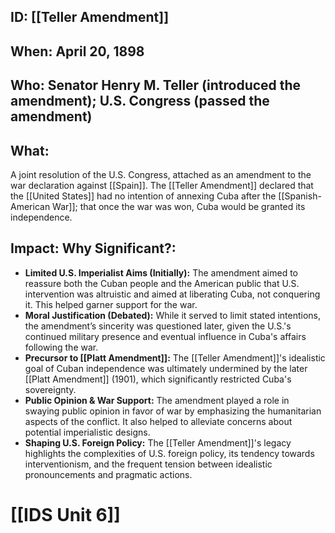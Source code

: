## ID: [[Teller Amendment]]

## When: April 20, 1898

## Who:  Senator Henry M. Teller (introduced the amendment);  U.S. Congress (passed the amendment)

## What: 
A joint resolution of the U.S. Congress, attached as an amendment to the war declaration against [[Spain]].  The [[Teller Amendment]] declared that the [[United States]] had no intention of annexing Cuba after the [[Spanish-American War]];  that once the war was won, Cuba would be granted its independence.

## Impact: Why Significant?:
* **Limited U.S. Imperialist Aims (Initially):**  The amendment aimed to reassure both the Cuban people and the American public that U.S. intervention was altruistic and aimed at liberating Cuba, not conquering it.  This helped garner support for the war.
* **Moral Justification (Debated):** While it served to limit stated intentions, the amendment’s sincerity was questioned later, given the U.S.'s continued military presence and eventual influence in Cuba's affairs following the war.
* **Precursor to [[Platt Amendment]]:** The [[Teller Amendment]]'s idealistic goal of Cuban independence was ultimately undermined by the later [[Platt Amendment]] (1901), which significantly restricted Cuba's sovereignty.
* **Public Opinion & War Support:** The amendment played a role in swaying public opinion in favor of war by emphasizing the humanitarian aspects of the conflict.  It also helped to alleviate concerns about potential imperialistic designs.
* **Shaping U.S. Foreign Policy:** The [[Teller Amendment]]'s legacy highlights the complexities of U.S. foreign policy, its tendency towards interventionism, and the frequent tension between idealistic pronouncements and pragmatic actions.

# [[IDS Unit 6]]